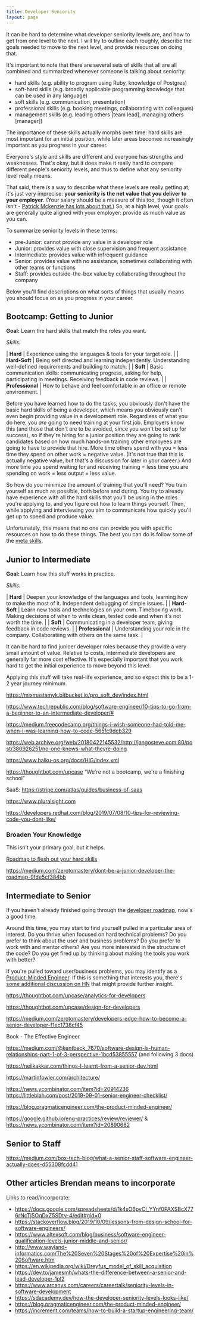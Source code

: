 ```yaml
---
title: Developer Seniority
layout: page
---
```


It can be hard to determine what developer seniority levels are, and how to get from one level to the next. I will try
to outline each roughly, describe the goals needed to move to the next level, and provide resources on doing that.

It's important to note that there are several sets of skills that all are all combined and summarized whenever someone
is talking about seniority:
* hard skills (e.g. ability to program using Ruby, knowledge of Postgres)
* soft-hard skills (e.g. broadly applicable programming knowledge that can be used in any language)
* soft skills (e.g. communication, presentation)
* professional skills (e.g. booking meetings, collaborating with colleagues)
* management skills (e.g. leading others [team lead], managing others [manager])

<!-- TODO: Write up documents that talk about each of these skills. -->

The importance of these skills actually morphs over time: hard skills are most important for an initial position, while
later areas becomee increasingly important as you progress in your career.

Everyone's style and skills are different and everyone has strengths and weaknesses. That's okay, but it does make it
really hard to compare different people's seniority levels, and thus to define what any seniority level really means.

That said, there *is* a way to describe what these levels are really getting at, it's just very imprecise: **your
seniority is the net value that you deliver to your employer**. (Your salary should be a measure of this too, though
it often isn't - [Patrick Mckenzie has lots about that.](https://www.kalzumeus.com/2012/01/23/salary-negotiation/)) So,
at a high level, your goals are generally quite aligned with your employer: provide as much value as you can.

To summarize seniority levels in these terms:
* pre-Junior: cannot provide any value in a developer role
* Junior: provides value with close supervision and frequent assistance
* Intermediate: provides value with infrequent guidance
* Senior: provides value with no assistance, sometimes collaborating with other teams or functions
* Staff: provides outside-the-box value by collaborating throughout the company

Below you'll find descriptions on what sorts of things that usually means you should focus on as you progress in your career.

## Bootcamp: Getting to Junior

**Goal:** Learn the hard skills that match the roles you want.

*Skills:* 

| **Hard**         | Experience using the languages & tools for your target role. |
| **Hard-Soft**    | Being self directed and learning independently. Understanding well-defined requirements and building to match. |
| **Soft**         | Basic communication skills: communicating progress, asking for help, participating in meetings. Receiving feedback in code reviews. |
| **Professional** | How to behave and feel comfortable in an office or remote environment. |

Before you have learned how to do the tasks, you obviously don't have the basic hard skills of being a
developer, which means you obviously can't even begin providing value in a development role. Regardless of what you do
here, you *are* going to need training at your first job. Employers know this (and those that don't are to be avoided,
since you won't be set up for success), so if they're hiring for a junior position they are going to rank candidates
based on how much hands-on training other employees are going to have to provide that hire. More time others spend with
you = less time they spend on other work = negative value. (It's not true that this is actually negative value, but
that's a discussion for later in your career.) And more time you spend waiting for and receiving training = less time
you are spending on work = less output = less value.

So how do you minimize the amount of training that you'll need? You train yourself as much as possible, both before and
during. You try to already have experience with all the hard skills that you'll be using in the roles you're applying
to, and you figure out how to learn things yourself. Then, while applying and interviewing you aim to communicate how
quickly you'll get up to speed and produce value.

Unfortunately, this means that no one can provide you with specific resources on how to do these things. The best you
can do is follow some of the [meta skills](/everyone_resources/meta/).

## Junior to Intermediate

**Goal:** Learn how this stuff works in practice.

*Skills:*

| **Hard**         | Deepen your knowledge of the languages and tools, learning how to make the most of it. Independent debugging of simple issues. |
| **Hard-Soft**    | Learn new tools and technologies on your own. Timeboxing work. Making decisions of when to write clean, tested code and when it's not worth the time. |
| **Soft**         | Communicating in a developer team, giving feedback in code reviews. |
| **Professional** | Understanding your role in the company. Collaboratiing with others on the same task. |

It can be hard to find junioer developer roles because they provide a very small amount of value. Relative to costs,
intermediate developers are generally far more cost effective. It's especially important that you work hard to get the
initial experience to move beyond this level.

Applying this stuff will take real-life experience, and so expect this to be a 1-2 year journey minimum.

<https://mixmastamyk.bitbucket.io/pro_soft_dev/index.html>

<https://www.techrepublic.com/blog/software-engineer/10-tips-to-go-from-a-beginner-to-an-intermediate-developer/#>

<https://medium.freecodecamp.org/things-i-wish-someone-had-told-me-when-i-was-learning-how-to-code-565fc9dcb329>

<https://web.archive.org/web/20180422145532/http://jangosteve.com:80/post/380926251/no-one-knows-what-theyre-doing>

<https://www.haiku-os.org/docs/HIG/index.xml>

<https://thoughtbot.com/upcase> “We're not a bootcamp, we're a finishing school”

SaaS: <https://stripe.com/atlas/guides/business-of-saas>

<https://www.pluralsight.com>

<https://developers.redhat.com/blog/2019/07/08/10-tips-for-reviewing-code-you-dont-like/>

### Broaden Your Knowledge

This isn't your primary goal, but it helps.

[Roadmap to flesh out your hard skills](https://roadmap.sh)

<https://medium.com/zerotomastery/dont-be-a-junior-developer-the-roadmap-9fde5cf384bb>

## Intermediate to Senior

If you haven't already finished going through the [developer roadmap](https://roadmap.sh), now's a good time.

Around this time, you may start to find yourself pulled in a particular area of interest. Do you thrive when focused on
hard technical problems? Do you prefer to think about the user and business problems? Do you prefer to work with and
mentor others? Are you more interested in the structure of the code? Do you get fired up by thinking about making the
tools you work with better?

If you're pulled toward user/business problems, you may identify as a [Product-Minded
Engineer](https://blog.pragmaticengineer.com/the-product-minded-engineer/). If this is something that interests you,
there's [some additional discussion on HN](https://news.ycombinator.com/item?id=21732027) that might provide further insight.

<https://thoughtbot.com/upcase/analytics-for-developers>

<https://thoughtbot.com/upcase/design-for-developers>

<https://medium.com/zerotomastery/developers-edge-how-to-become-a-senior-developer-f1ec1738cf45>

Book - The Effective Engineer

<https://medium.com/@kentbeck_7670/software-design-is-human-relationships-part-1-of-3-perspective-1bcd53855557> (and following 3 docs)

<https://neilkakkar.com/things-I-learnt-from-a-senior-dev.html>

<https://martinfowler.com/architecture/>

<https://news.ycombinator.com/item?id=20914236> <https://littleblah.com/post/2019-09-01-senior-engineer-checklist/>

<https://blog.pragmaticengineer.com/the-product-minded-engineer/>

<https://google.github.io/eng-practices/review/reviewer/> & <https://news.ycombinator.com/item?id=20890682>

## Senior to Staff

<https://medium.com/box-tech-blog/what-a-senior-staff-software-engineer-actually-does-d55308fcdd41>

## Other articles Brendan means to incorporate

Links to read/incorporate:
* <https://docs.google.com/spreadsheets/d/1k4sO6pyCl_YYnf0PAXSBcX776rNcTjSOqDxZ5SDty-4/edit#gid=0>
* <https://stackoverflow.blog/2019/10/09/lessons-from-design-school-for-software-engineers/>
* <https://www.altexsoft.com/blog/business/software-engineer-qualification-levels-junior-middle-and-senior/>
* <http://www.wayland-informatics.com/The%20Seven%20Stages%20of%20Expertise%20in%20Software.htm>
* <https://en.wikipedia.org/wiki/Dreyfus_model_of_skill_acquisition>
* <https://dev.to/jamesmh/whats-the-difference-between-a-senior-and-lead-developer-1pl2>
* <https://www.arcanys.com/careers/careertalk/seniority-levels-in-software-development>
* <https://sdacademy.dev/how-the-developer-seniority-levels-looks-like/>
* <https://blog.pragmaticengineer.com/the-product-minded-engineer/>
* <https://increment.com/teams/how-to-build-a-startup-engineering-team/>

